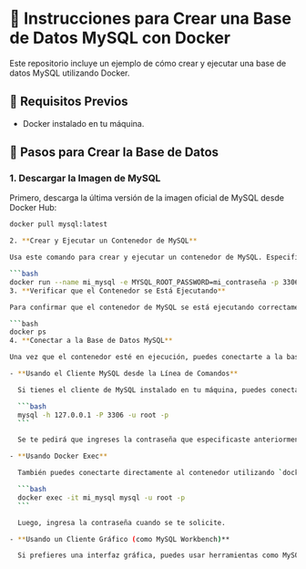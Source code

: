 # 🐳 Instrucciones para Crear una Base de Datos MySQL con Docker

Este repositorio incluye un ejemplo de cómo crear y ejecutar una base de datos MySQL utilizando Docker.

## 📝 Requisitos Previos

- Docker instalado en tu máquina.

## 🚀 Pasos para Crear la Base de Datos

### 1.  **Descargar la Imagen de MySQL**
   Primero, descarga la última versión de la imagen oficial de MySQL desde Docker Hub:

   ```bash
   docker pull mysql:latest

2. **Crear y Ejecutar un Contenedor de MySQL**

   Usa este comando para crear y ejecutar un contenedor de MySQL. Especifica un nombre para el contenedor (`mi_mysql`), establece una contraseña para el usuario `root` (`mi_contraseña`), y expón el puerto 3306 para conectarte a MySQL.

   ```bash
   docker run --name mi_mysql -e MYSQL_ROOT_PASSWORD=mi_contraseña -p 3306:3306 -d mysql:latest
3. **Verificar que el Contenedor se Está Ejecutando**

   Para confirmar que el contenedor de MySQL se está ejecutando correctamente, usa el siguiente comando:

   ```bash
   docker ps
4. **Conectar a la Base de Datos MySQL**

   Una vez que el contenedor esté en ejecución, puedes conectarte a la base de datos MySQL. Hay varias formas de hacerlo:

   - **Usando el Cliente MySQL desde la Línea de Comandos**

     Si tienes el cliente de MySQL instalado en tu máquina, puedes conectarte al contenedor ejecutando:

     ```bash
     mysql -h 127.0.0.1 -P 3306 -u root -p
     ```

     Se te pedirá que ingreses la contraseña que especificaste anteriormente (`mi_contraseña`).

   - **Usando Docker Exec**

     También puedes conectarte directamente al contenedor utilizando `docker exec`:

     ```bash
     docker exec -it mi_mysql mysql -u root -p
     ```

     Luego, ingresa la contraseña cuando se te solicite.

   - **Usando un Cliente Gráfico (como MySQL Workbench)**

     Si prefieres una interfaz gráfica, puedes usar herramientas como MySQL Workbench, DBeaver o HeidiSQL. Conéctate utilizando `localhost` como host, `3306` como puerto, `root` como usuario y `mi_contraseña` como contraseña.


